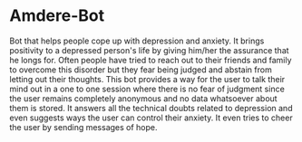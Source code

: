 # Amdere-Bot
Bot that helps people cope up with depression and anxiety.
It brings positivity to a depressed person's life by giving him/her the assurance that he longs for. Often people have tried to reach out to their friends and family to overcome this disorder but they fear being judged and abstain from letting out their thoughts. This bot provides a way for the user to talk their mind out in a one to one session where there is no fear of judgment since the user remains completely anonymous and no data whatsoever about them is stored. It answers all the technical doubts related to depression and even suggests ways the user can control their anxiety. It even tries to cheer the user by sending messages of hope.
